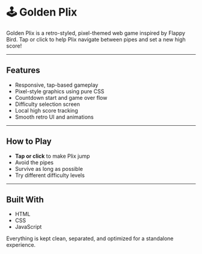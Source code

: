 # 🕹️ Golden Plix

Golden Plix is a retro-styled, pixel-themed web game inspired by Flappy Bird. Tap or click to help Plix navigate between pipes and set a new high score!

---

## Features

- Responsive, tap-based gameplay
- Pixel-style graphics using pure CSS
- Countdown start and game over flow
- Difficulty selection screen
- Local high score tracking
- Smooth retro UI and animations

---

## How to Play

- **Tap or click** to make Plix jump
- Avoid the pipes
- Survive as long as possible
- Try different difficulty levels

---

## Built With

- HTML
- CSS
- JavaScript

Everything is kept clean, separated, and optimized for a standalone experience.
